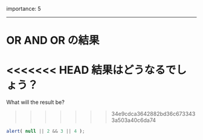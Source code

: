 importance: 5

---

# OR AND OR の結果

<<<<<<< HEAD
結果はどうなるでしょう？
=======
What will the result be?
>>>>>>> 34e9cdca3642882bd36c6733433a503a40c6da74

```js
alert( null || 2 && 3 || 4 );
```
